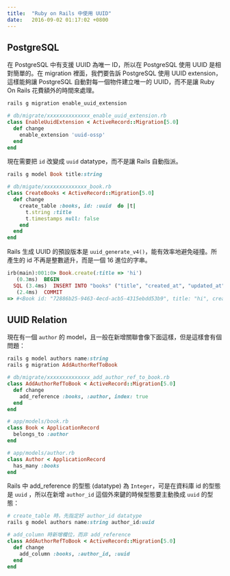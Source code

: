 ```yaml
---
title:  "Ruby on Rails 中使用 UUID"
date:   2016-09-02 01:17:02 +0800
---
```


## PostgreSQL

在 PostgreSQL 中有支援 UUID 為唯一 ID，所以在 PostgreSQL 使用 UUID 是相對簡單的。在
migration 裡面，我們要告訴 PostgreSQL 使用 UUID extension，這樣能夠讓 PostgreSQL
自動對每一個物件建立唯一的 UUID，而不是讓 Ruby On Rails 花費額外的時間來處理。

```ruby
rails g migration enable_uuid_extension

# db/migrate/xxxxxxxxxxxxxx_enable_uuid_extension.rb
class EnableUuidExtension < ActiveRecord::Migration[5.0]
  def change
    enable_extension 'uuid-ossp'
  end
end
```
<!--excerpt-->
現在需要把 `id` 改變成 `uuid` datatype，而不是讓 Rails 自動指派。

```ruby
rails g model Book title:string

# db/migate/xxxxxxxxxxxxxx_book.rb
class CreateBooks < ActiveRecord::Migration[5.0]
  def change
    create_table :books, id: :uuid  do |t|
      t.string :title
      t.timestamps null: false
    end
  end
end
```

Rails 生成 UUID 的預設版本是 `uuid_generate_v4()`，能有效率地避免碰撞。所產生的 id
不再是整數遞升，而是一個 16 進位的字串。

```ruby
irb(main):001:0> Book.create(:title => 'hi')
   (0.3ms)  BEGIN
  SQL (3.4ms)  INSERT INTO "books" ("title", "created_at", "updated_at") VALUES ($1, $2, $3) RETURNING "id"  [["title", "hi"], ["created_at", 2016-09-01 16:18:04 UTC], ["updated_at", 2016-09-01 16:18:04 UTC]]
   (2.4ms)  COMMIT
=> #<Book id: "72886b25-9463-4ecd-acb5-4315ebdd53b9", title: "hi", created_at: "2016-09-01 16:18:04", updated_at: "2016-09-01 16:18:04">
```

## UUID Relation

現在有一個 `author` 的 model，且一般在新增關聯會像下面這樣，但是這樣會有個問題：

```ruby
rails g model authors name:string
rails g migration AddAuthorRefToBook

# db/migrate/xxxxxxxxxxxxxx_add_author_ref_to_book.rb
class AddAuthorRefToBook < ActiveRecord::Migration[5.0]
  def change
    add_reference :books, :author, index: true
  end
end
```

```ruby
# app/models/book.rb
class Book < ApplicationRecord
  belongs_to :author
end

# app/models/author.rb
class Author < ApplicationRecord
  has_many :books
end
```

Rails 中 add_reference 的型態 (datatype) 為 `Integer`，可是在資料庫 id 的型態是 `uuid`
，所以在新增 `author_id` 這個外來鍵的時候型態要主動換成 `uuid` 的型態：

```ruby
# create_table 時，先指定好 author_id datatype
rails g model authors name:string author_id:uuid

# add_column 時新增欄位，而非 add_reference
class AddAuthorRefToBook < ActiveRecord::Migration[5.0]
  def change
    add_column :books, :author_id, :uuid
  end
end
```
